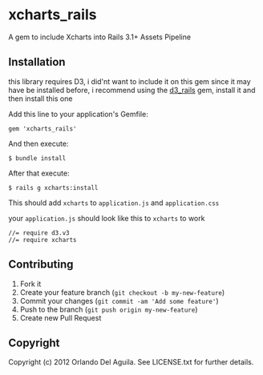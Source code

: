 # xcharts_rails

A gem to include Xcharts into Rails 3.1+ Assets Pipeline

## Installation

this library requires D3, i did'nt want to include it on this gem since
it may have be installed before, i recommend using the
[d3_rails](https://github.com/logical42/d3_rails) gem, install it and
then install this one

Add this line to your application's Gemfile:

    gem 'xcharts_rails'

And then execute:

    $ bundle install

After that execute:

    $ rails g xcharts:install

This should add `xcharts` to `application.js` and `application.css`

your `application.js` should look like this to `xcharts` to work

    //= require d3.v3
    //= require xcharts

## Contributing

1. Fork it
2. Create your feature branch (`git checkout -b my-new-feature`)
3. Commit your changes (`git commit -am 'Add some feature'`)
4. Push to the branch (`git push origin my-new-feature`)
5. Create new Pull Request

## Copyright

Copyright (c) 2012 Orlando Del Aguila. See LICENSE.txt for
further details.
